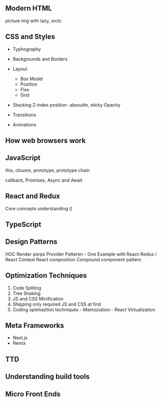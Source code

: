 
## Modern HTML
  picture 
  img with lazy, srctc

## CSS and Styles

  - Typhography 
  - Backgrounds and Borders
  - Layout 
    - Box Model
    - Position
    - Flex
    - Grid

  - Stacking 
    Z-index
    position- absoulte, sticky
    Opacity 

  - Transitions

  - Animations 


## How web browsers work 

## JavaScript
  
  this, clousre, prototype, prototype chain 

  callback, Promises, Async and Await 


## React and Redux
  Core concepts understanding ()


## TypeScript
  
## Design Patterns

  HOC
  Render porps
  Provider Patteren - One Example with React-Redux / React Context
  React composition 
  Compound component pattern 

## Optimization Techniques 
  1. Code Spliting 
  2. Tree Shaking 
  3. JS and CSS Minification 
  4. Shipping only required JS and CSS at first 
  5. Coding optimaztion techniques
    - Memoziation 
    - React Virtualization  

## Meta Frameworks
  - Next.js
  - Remix
  
## TTD 

## Understanding build tools 

## Micro Front Ends
